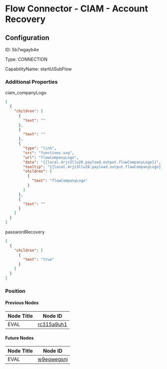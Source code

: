 # Flow Connector - CIAM - Account Recovery 
## Configuration
ID:  5b7wgayb4e

Type: CONNECTION 

CapabilityName: startUiSubFlow






### Additional Properties
ciam_companyLogo
```json 
[
  {
    "children": [
      {
        "text": ""
      },
      {
        "text": ""
      },
      {
        "type": "link",
        "src": "functions.svg",
        "url": "flowCompanyLogo",
        "data": "{{local.4rjs3llu20.payload.output.flowCompanyLogo}}",
        "tooltip": "{{local.4rjs3llu20.payload.output.flowCompanyLogo}}",
        "children": [
          {
            "text": "flowCompanyLogo"
          }
        ]
      },
      {
        "text": ""
      }
    ]
  }
]
```


passwordRecovery
```json 
[
  {
    "children": [
      {
        "text": "true"
      }
    ]
  }
]
```





### Position

#### Previous Nodes
| Node Title | Node ID |
| :------------- | ------------ |
| EVAL | [rc315a9uh1](./rc315a9uh1.md) | 
 
 #### Future Nodes
| Node Title | Node ID |
| :------------- | ------------ |
| EVAL |[w9egwegsnj](./w9egwegsnj.md) | 